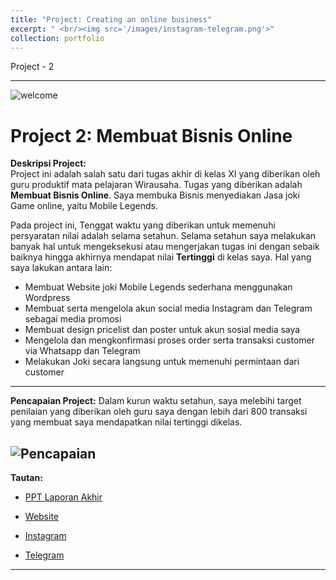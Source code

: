 ```yaml
---
title: "Project: Creating an online business"
excerpt: " <br/><img src='/images/instagram-telegram.png'>"
collection: portfolio
---
```


Project - 2

---
![welcome](/images/welcome-ig.png)

# Project 2: **Membuat Bisnis Online**

**Deskripsi Project:**  
Project ini adalah salah satu dari tugas akhir di kelas XI yang diberikan oleh guru produktif mata pelajaran Wirausaha. Tugas yang diberikan adalah **Membuat Bisnis Online**. Saya membuka Bisnis menyediakan Jasa joki Game online, yaitu Mobile Legends.

Pada project ini, Tenggat waktu yang diberikan untuk memenuhi persyaratan nilai adalah selama setahun. Selama setahun saya melakukan banyak hal untuk mengeksekusi atau mengerjakan tugas ini dengan sebaik baiknya hingga akhirnya mendapat nilai **Tertinggi** di kelas saya. Hal yang saya lakukan antara lain: 
- Membuat Website joki Mobile Legends sederhana menggunakan Wordpress
- Membuat serta mengelola akun social media Instagram dan Telegram sebagai media promosi
- Membuat design pricelist dan poster untuk akun sosial media saya
- Mengelola dan mengkonfirmasi proses order serta transaksi customer via Whatsapp dan Telegram
- Melakukan Joki secara langsung untuk memenuhi permintaan dari customer



---
**Pencapaian Project:**
Dalam kurun waktu setahun, saya melebihi target penilaian yang diberikan oleh guru saya dengan lebih dari 800 transaksi yang membuat saya mendapatkan nilai tertinggi dikelas. 

![Pencapaian](/images/Transaksi.png)
---

**Tautan:**

* [PPT Laporan Akhir](https://www.canva.com/design/DAGWMte7pvw/v03qywYIQQImg1g59ZT3WQ/edit?utm_content=DAGWMte7pvw&utm_campaign=designshare&utm_medium=link2&utm_source=sharebutton)  

* [Website](https://gannjoki.wordpress.com/)

* [Instagram](https://www.instagram.com/gannjoki.co/)

* [Telegram](https://t.me/JokiMlbbbyGann )

---

